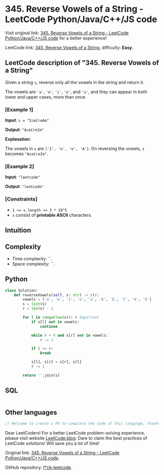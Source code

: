 # 345. Reverse Vowels of a String - LeetCode Python/Java/C++/JS code

Visit original link: [345. Reverse Vowels of a String - LeetCode Python/Java/C++/JS code](https://leetcode.blog/en/leetcode/345-reverse-vowels-of-a-string) for a better experience!

LeetCode link: [345. Reverse Vowels of a String](https://leetcode.com/problems/reverse-vowels-of-a-string), difficulty: **Easy**.

## LeetCode description of "345. Reverse Vowels of a String"

Given a string `s`, reverse only all the vowels in the string and return it.

The vowels are `'a'`, `'e'`, `'i'`, `'o'`, and `'u'`, and they can appear in both lower and upper cases, more than once.

### [Example 1]

**Input**: `s = "IceCreAm"`

**Output**: `"AceCreIm"`

**Explanation**: 

<p>The vowels in <code>s</code> are <code>[&#39;I&#39;, &#39;e&#39;, &#39;e&#39;, &#39;A&#39;]</code>. On reversing the vowels, <code>s</code> becomes <code>&quot;AceCreIm&quot;</code>.</p>


### [Example 2]

**Input**: `"leetcode"`

**Output**: `"leotcede"`

### [Constraints]

- `1 <= s.length <= 3 * 10^5`
- `s` consist of **printable ASCII** characters.

## Intuition



## Complexity

- Time complexity: ``.
- Space complexity: ``.

## Python

```python
class Solution:
    def reverseVowels(self, s: str) -> str:
        vowels = ['a', 'e', 'i', 'o', 'u', 'A', 'E', 'I', 'O', 'U']
        s = list(s)
        r = len(s) - 1

        for l in range(len(s)): # Important
            if s[l] not in vowels:
                continue

            while r > 0 and s[r] not in vowels:
                r -= 1

            if l >= r:
                break

            s[l], s[r] = s[r], s[l]
            r -= 1

        return ''.join(s)
```

## SQL

```sql

```

## Other languages

```java
// Welcome to create a PR to complete the code of this language, thanks!
```

Dear LeetCoders! For a better LeetCode problem-solving experience, please visit website [LeetCode.blog](https://leetcode.blog): Dare to claim the best practices of LeetCode solutions! Will save you a lot of time!

Original link: [345. Reverse Vowels of a String - LeetCode Python/Java/C++/JS code](https://leetcode.blog/en/leetcode/345-reverse-vowels-of-a-string).

GitHub repository: [f*ck-leetcode](https://github.com/fuck-leetcode/fuck-leetcode).

